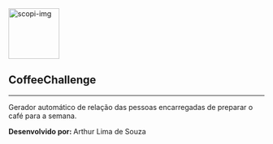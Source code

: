 <img src="https://pbs.twimg.com/profile_images/606810564510281728/thqm81Yv.jpg" width="100" height="100" alt="scopi-img"/>
<h2>CoffeeChallenge</h2>
<hr>
<p>Gerador automático de relação das pessoas encarregadas de preparar o café para a semana.</p>
<strong>Desenvolvido por: </strong> Arthur Lima de Souza
